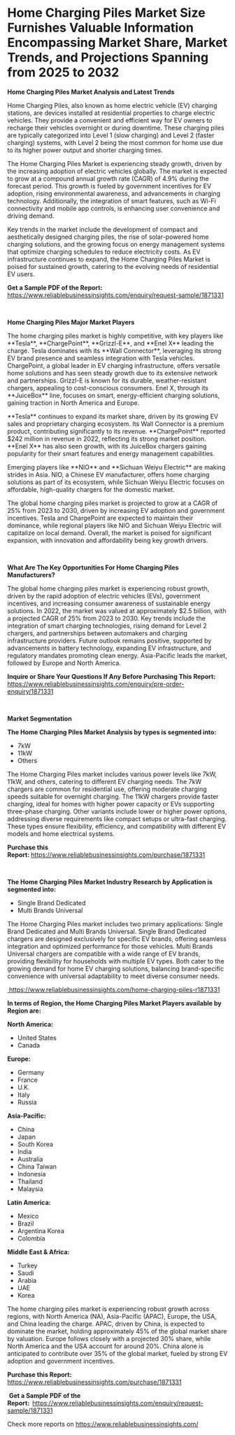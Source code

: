 <p><h1>Home Charging Piles Market Size Furnishes Valuable Information Encompassing Market Share, Market Trends, and Projections Spanning from 2025 to 2032</h1></p><p><strong>Home Charging Piles Market Analysis and Latest Trends</strong></p>
<p><p>Home Charging Piles, also known as home electric vehicle (EV) charging stations, are devices installed at residential properties to charge electric vehicles. They provide a convenient and efficient way for EV owners to recharge their vehicles overnight or during downtime. These charging piles are typically categorized into Level 1 (slow charging) and Level 2 (faster charging) systems, with Level 2 being the most common for home use due to its higher power output and shorter charging times.</p><p>The Home Charging Piles Market is experiencing steady growth, driven by the increasing adoption of electric vehicles globally. The market is expected to grow at a compound annual growth rate (CAGR) of 4.9% during the forecast period. This growth is fueled by government incentives for EV adoption, rising environmental awareness, and advancements in charging technology. Additionally, the integration of smart features, such as Wi-Fi connectivity and mobile app controls, is enhancing user convenience and driving demand.</p><p>Key trends in the market include the development of compact and aesthetically designed charging piles, the rise of solar-powered home charging solutions, and the growing focus on energy management systems that optimize charging schedules to reduce electricity costs. As EV infrastructure continues to expand, the Home Charging Piles Market is poised for sustained growth, catering to the evolving needs of residential EV users.</p></p>
<p><strong>Get a Sample PDF of the Report:&nbsp;</strong> <a href="https://www.reliablebusinessinsights.com/enquiry/request-sample/1871331?utm_campaign=57&utm_medium=2&utm_source=Github&utm_content=ia&utm_term=24012025&utm_id=home-charging-piles">https://www.reliablebusinessinsights.com/enquiry/request-sample/1871331</a></p>
<p>&nbsp;</p>
<p><strong>Home Charging Piles Major Market Players</strong></p>
<p><p>The home charging piles market is highly competitive, with key players like **Tesla**, **ChargePoint**, **Grizzl-E**, and **Enel X** leading the charge. Tesla dominates with its **Wall Connector**, leveraging its strong EV brand presence and seamless integration with Tesla vehicles. ChargePoint, a global leader in EV charging infrastructure, offers versatile home solutions and has seen steady growth due to its extensive network and partnerships. Grizzl-E is known for its durable, weather-resistant chargers, appealing to cost-conscious consumers. Enel X, through its **JuiceBox** line, focuses on smart, energy-efficient charging solutions, gaining traction in North America and Europe.</p><p>**Tesla** continues to expand its market share, driven by its growing EV sales and proprietary charging ecosystem. Its Wall Connector is a premium product, contributing significantly to its revenue. **ChargePoint** reported $242 million in revenue in 2022, reflecting its strong market position. **Enel X** has also seen growth, with its JuiceBox chargers gaining popularity for their smart features and energy management capabilities.</p><p>Emerging players like **NIO** and **Sichuan Weiyu Electric** are making strides in Asia. NIO, a Chinese EV manufacturer, offers home charging solutions as part of its ecosystem, while Sichuan Weiyu Electric focuses on affordable, high-quality chargers for the domestic market.</p><p>The global home charging piles market is projected to grow at a CAGR of 25% from 2023 to 2030, driven by increasing EV adoption and government incentives. Tesla and ChargePoint are expected to maintain their dominance, while regional players like NIO and Sichuan Weiyu Electric will capitalize on local demand. Overall, the market is poised for significant expansion, with innovation and affordability being key growth drivers.</p></p>
<p>&nbsp;</p>
<p><strong>What Are The Key Opportunities For Home Charging Piles Manufacturers?</strong></p>
<p><p>The global home charging piles market is experiencing robust growth, driven by the rapid adoption of electric vehicles (EVs), government incentives, and increasing consumer awareness of sustainable energy solutions. In 2022, the market was valued at approximately $2.5 billion, with a projected CAGR of 25% from 2023 to 2030. Key trends include the integration of smart charging technologies, rising demand for Level 2 chargers, and partnerships between automakers and charging infrastructure providers. Future outlook remains positive, supported by advancements in battery technology, expanding EV infrastructure, and regulatory mandates promoting clean energy. Asia-Pacific leads the market, followed by Europe and North America.</p></p>
<p><strong>Inquire or Share Your Questions If Any Before Purchasing This Report:</strong> <a href="https://www.reliablebusinessinsights.com/enquiry/pre-order-enquiry/1871331?utm_campaign=57&utm_medium=2&utm_source=Github&utm_content=ia&utm_term=24012025&utm_id=home-charging-piles">https://www.reliablebusinessinsights.com/enquiry/pre-order-enquiry/1871331</a></p>
<p>&nbsp;</p>
<p><strong>Market Segmentation</strong></p>
<p><strong>The Home Charging Piles Market Analysis by types is segmented into:</strong></p>
<p><ul><li>7kW</li><li>11kW</li><li>Others</li></ul></p>
<p><p>The Home Charging Piles market includes various power levels like 7kW, 11kW, and others, catering to different EV charging needs. The 7kW chargers are common for residential use, offering moderate charging speeds suitable for overnight charging. The 11kW chargers provide faster charging, ideal for homes with higher power capacity or EVs supporting three-phase charging. Other variants include lower or higher power options, addressing diverse requirements like compact setups or ultra-fast charging. These types ensure flexibility, efficiency, and compatibility with different EV models and home electrical systems.</p></p>
<p><strong>Purchase this Report:&nbsp;</strong><a href="https://www.reliablebusinessinsights.com/purchase/1871331?utm_campaign=57&utm_medium=2&utm_source=Github&utm_content=ia&utm_term=24012025&utm_id=home-charging-piles">https://www.reliablebusinessinsights.com/purchase/1871331</a></p>
<p>&nbsp;</p>
<p><strong>The Home Charging Piles Market Industry Research by Application is segmented into:</strong></p>
<p><ul><li>Single Brand Dedicated</li><li>Multi Brands Universal</li></ul></p>
<p><p>The Home Charging Piles market includes two primary applications: Single Brand Dedicated and Multi Brands Universal. Single Brand Dedicated chargers are designed exclusively for specific EV brands, offering seamless integration and optimized performance for those vehicles. Multi Brands Universal chargers are compatible with a wide range of EV brands, providing flexibility for households with multiple EV types. Both cater to the growing demand for home EV charging solutions, balancing brand-specific convenience with universal adaptability to meet diverse consumer needs.</p></p>
<p><a href="https://www.reliablebusinessinsights.com/home-charging-piles-r1871331?utm_campaign=57&utm_medium=2&utm_source=Github&utm_content=ia&utm_term=24012025&utm_id=home-charging-piles">&nbsp;https://www.reliablebusinessinsights.com/home-charging-piles-r1871331</a></p>
<p><strong>In terms of Region, the Home Charging Piles Market Players available by Region are:</strong></p>
<p>
    <p> <strong> North America: </strong>
        <ul>
            <li>United States</li>
            <li>Canada</li>
        </ul>
        </p> 
    <p> <strong> Europe: </strong>
        <ul>
            <li>Germany</li>
            <li>France</li>
            <li>U.K.</li>
            <li>Italy</li>
            <li>Russia</li>
        </ul>
        </p> 
    <p> <strong> Asia-Pacific: </strong>
        <ul>
            <li>China</li>
            <li>Japan</li>
            <li>South Korea</li>
            <li>India</li>
            <li>Australia</li>
            <li>China Taiwan</li>
            <li>Indonesia</li>
            <li>Thailand</li>
            <li>Malaysia</li>
        </ul>
        </p> 
    <p> <strong> Latin America: </strong>
        <ul>
            <li>Mexico</li>
            <li>Brazil</li>
            <li>Argentina Korea</li>
            <li>Colombia</li>
        </ul>
        </p> 
    <p> <strong> Middle East & Africa: </strong>
        <ul>
            <li>Turkey</li>
            <li>Saudi</li>
            <li>Arabia</li>
            <li>UAE</li>
            <li>Korea</li>
        </ul>
    </p>
    </p>
<p><p>The home charging piles market is experiencing robust growth across regions, with North America (NA), Asia-Pacific (APAC), Europe, the USA, and China leading the charge. APAC, driven by China, is expected to dominate the market, holding approximately 45% of the global market share by valuation. Europe follows closely with a projected 30% share, while North America and the USA account for around 20%. China alone is anticipated to contribute over 35% of the global market, fueled by strong EV adoption and government incentives.</p></p>
<p><strong>Purchase this Report: </strong><a href="https://www.reliablebusinessinsights.com/purchase/1871331?utm_campaign=57&utm_medium=2&utm_source=Github&utm_content=ia&utm_term=24012025&utm_id=home-charging-piles">https://www.reliablebusinessinsights.com/purchase/1871331</a></p>
<p>&nbsp;<strong>Get a Sample PDF of the Report:&nbsp;&nbsp;</strong><a href="https://www.reliablebusinessinsights.com/enquiry/request-sample/1871331?utm_campaign=57&utm_medium=2&utm_source=Github&utm_content=ia&utm_term=24012025&utm_id=home-charging-piles">https://www.reliablebusinessinsights.com/enquiry/request-sample/1871331</a></p>
<p><strong></strong></p>
<p>Check more reports on <a href="https://www.reliablebusinessinsights.com/?utm_campaign=57&utm_medium=2&utm_source=Github&utm_content=ia&utm_term=24012025&utm_id=home-charging-piles">https://www.reliablebusinessinsights.com/</a></p>